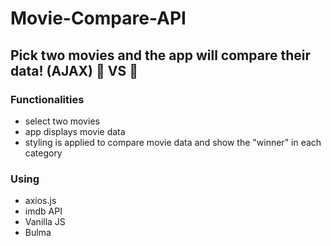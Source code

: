 # Movie-Compare-API

## Pick two movies and the app will compare their data! (AJAX) :movie_camera: VS :cinema:

### Functionalities
* select two movies
* app displays movie data
* styling is applied to compare movie data and show the "winner" in each category

### Using
* axios.js
* imdb API
* Vanilla JS
* Bulma
